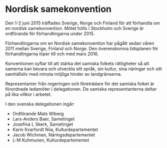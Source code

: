 # Nordisk samekonvention

Den 1-2 juni 2015 träffades Sverige, Norge och Finland för att förhandla om en nordisk samekonvention. Mötet hölls i Stockholm och Sverige är ordförande för förhandlingarna under 2015.

Förhandlingarna om en Nordisk samekonvention har pågått sedan våren 2011 mellan Sverige, Finland och Norge. Den överenskomna tidsplanen för förhandlingarna löper till och med mars 2016.

Konventionen syftar till att stärka det samiska folkets rättigheter så att samerna kan bevara och utveckla sitt språk, sin kultur, sina näringar och sitt samhällsliv med minsta möjliga hinder av landgränserna.

Representanter från regeringen och företrädare för det samiska folket är förordnade ledamöter i delegationen. De samiska representanterna deltar på lika villkor i arbetet.

I den svenska delegationen ingår:

* Ordförande Mats Wiberg
* Lars-Anders Baer, Sametinget
* Josefina L Skerk, Sametinget
* Karin Kvarfordt Niia, Kulturdepartementet
* Jacob Wichman, Näringsdepartementet
* L-M Kuhmunen, Kulturdepartementet
